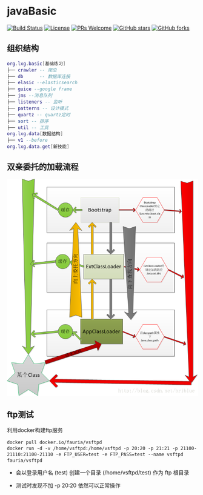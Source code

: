 # javaBasic

[![Build Status](https://travis-ci.org/xuegangliu/javaBasic.svg?branch=master)](https://travis-ci.org/xuegangliu/javaBasic)
[![License](https://img.shields.io/badge/license-MIT-blue.svg)](LICENSE)
[![PRs Welcome](https://img.shields.io/badge/PRs-welcome-brightgreen.svg)](https://github.com/xuegangliu/javaBasic/pulls)
[![GitHub stars](https://img.shields.io/github/stars/xuegangliu/javaBasic.svg?style=social&label=Stars)](https://github.com/xuegangliu/javaBasic)
[![GitHub forks](https://img.shields.io/github/forks/xuegangliu/javaBasic.svg?style=social&label=Fork)](https://github.com/xuegangliu/javaBasic)

## 组织结构

``` lua
org.lxg.basic[基础练习]
├── crawler -- 爬虫
├── db      -- 数据库连接
├── elasic --elasticsearch
├── guice --google frame
├── jms --消息队列
├── listeners -- 监听
├── patterns -- 设计模式
├── quartz -- quartz定时
├── sort -- 排序
├── util -- 工具
org.lxg.data[数据结构]
├── v1 --before
org.lxg.data.get[新技能]
```

## 双亲委托的加载流程

![双亲委托的加载流程](./images/classloader.png)

## ftp测试

利用docker构建ftp服务

```
docker pull docker.io/fauria/vsftpd
docker run -d -v /home/vsftpd:/home/vsftpd -p 20:20 -p 21:21 -p 21100-21110:21100-21110 -e FTP_USER=test -e FTP_PASS=test --name vsftpd fauria/vsftpd
```

- 会以登录用户名 (test) 创建一个目录 (/home/vsftpd/test) 作为 ftp 根目录

- 测试时发现不加 -p 20:20 依然可以正常操作